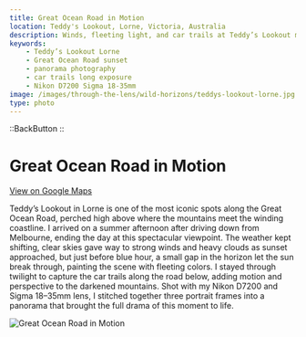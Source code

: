 ```yaml
---
title: Great Ocean Road in Motion
location: Teddy's Lookout, Lorne, Victoria, Australia
description: Winds, fleeting light, and car trails at Teddy’s Lookout made for a dramatic Great Ocean Road sunset, captured in a stitched panorama.
keywords:
    - Teddy’s Lookout Lorne
    - Great Ocean Road sunset
    - panorama photography
    - car trails long exposure
    - Nikon D7200 Sigma 18-35mm
image: /images/through-the-lens/wild-horizons/teddys-lookout-lorne.jpg
type: photo
---
```


::BackButton
::

# Great Ocean Road in Motion

<a href="https://www.google.com/maps/search/?api=1&query=Teddy's+Lookout,+Lorne,+Victoria,+Australia" target="_blank" rel="noopener noreferrer">View on Google Maps</a>

Teddy’s Lookout in Lorne is one of the most iconic spots along the Great Ocean Road, perched high above where the mountains meet the winding coastline. I arrived on a summer afternoon after driving down from Melbourne, ending the day at this spectacular viewpoint. The weather kept shifting, clear skies gave way to strong winds and heavy clouds as sunset approached, but just before blue hour, a small gap in the horizon let the sun break through, painting the scene with fleeting colors. I stayed through twilight to capture the car trails along the road below, adding motion and perspective to the darkened mountains. Shot with my Nikon D7200 and Sigma 18–35mm lens, I stitched together three portrait frames into a panorama that brought the full drama of this moment to life.

![Great Ocean Road in Motion](/images/through-the-lens/wild-horizons/teddys-lookout-lorne.jpg)

<div class="mb-8"></div>
